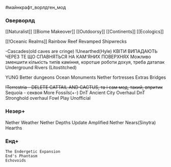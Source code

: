 #майнкрафт_ворлдген_мод 
### Оверворлд

[[Naturalist]]
[[Biome Makeover]]
[[Outdoorsy]]
[[Continents]]
[[Ecologics]]

[[!Oceanic Realms]]
Rainbow Reef
Revamped Shipwrecks

-Cascades(old caves are cringe)
!Unearthed(Hyle) КВІТИ ВИПАДАЮТЬ ЧЕРЕЗ ТЕ ЩО СПАВНЯТЬСЯ НА КАМ'ЯНИХ ПОВЕРХНЯХ
Можливо зменшити кількість типів каміння, коротше роботи дохуя, треба датапак
Underground Rivers (Litostitched)

YUNG
	Better dungeons
	Ocean Monuments
	Nether fortresses
	Extras
	Bridges

~~!Terrestria - DELETE CATTAIL AND CACTUS, та і сам мод, такий, впритик~~
Sequoia - секвоя
More Fossils(+-)
DnT Ancient City Overhaul
DnT Stronghold overhaul
Fowl Play Unofficial
### Незер+
Nether Weather
Nether Depths Update
Amplified Nether
Nears(Sinytra)
Hearths


### Енд+
	The Endergetic Expansion
	End's Phantasm
	Echovoids